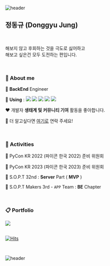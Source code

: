 ![header](https://capsule-render.vercel.app/api?type=rect&color=gradient&height=1) 


## 정동규 (Donggyu Jung)  
<!--<div style="display:flex;width:100%;">
<div style="width:50%;">-->
<br/>

해보지 않고 후회하는 것을 극도로 싫어하고<br/>
해보고 싶은건 모두 도전하는 편입니다. 

<br/>

### 👀 About me

💼 **BackEnd** Engineer

💬 **Using** : <img src="https://img.shields.io/badge/Java-brown?style=flat-square&logo=openjdk&logoColor=white"> <img src="https://img.shields.io/badge/Python-3776AB?style=flat-square&logo=python&logoColor=white"> <img src="https://img.shields.io/badge/Spring-6DB33F?style=flat-square&logo=Spring&logoColor=white"> <img src="https://img.shields.io/badge/MySQL-007396?style=flat-square&logo=MySQL&logoColor=white"> <img src="https://img.shields.io/badge/Amazon AWS-F7A81B?style=flat-square&logo=Amazon&logoColor=white">

❤️ 개발자 **생태계 및 커뮤니티 기여** 활동을 좋아합니다.

📮 더 알고싶다면 [여기로](mailto:bang2brew@gamil.com) 연락 주세요!


<br/>

### 🌼 Activities
🐍 PyCon KR 2022 (파이콘 한국 2022) 준비 위원회

🐍 PyCon KR 2023 (파이콘 한국 2023) 준비 위원회

💙 S.O.P.T 32nd : **Server** Part ( **MVP** )

🚀 S.O.P.T Makers 3rd - `APP` Team : **BE** Chapter



<br/>

### 📋 Portfolio
<a href="https://www.notion.so/yummygyudon/b63a3ad7aafb47fda433a652c31ef2ad?pvs=4">
  <img src="https://img.shields.io/badge/Notion-F7A81B?style=flat-square&logo=Notion&logoColor=white">
</a>

  
<br/>
<br/>


[![Hits](https://hits.seeyoufarm.com/api/count/incr/badge.svg?url=https%3A%2F%2Fgithub.com%2Fyummygyudon%2Fhit-counter&count_bg=%2379C83D&title_bg=%23555555&icon=&icon_color=%23E7E7E7&title=hits&edge_flat=false)](https://hits.seeyoufarm.com)    


<br/>

![header](https://capsule-render.vercel.app/api?type=rect&color=gradient&height=1) 


<!--[![Solved.ac프로필](http://mazassumnida.wtf/api/mini/generate_badge?boj=duck9912)](https://solved.ac/duck9912)<br> -->
<!--[![Solved.ac프로필](http://mazassumnida.wtf/api/v2/generate_badge?boj=duck9912)](https://solved.ac/duck9912)<br>
![Anurag's GitHub stats](https://github-readme-stats.vercel.app/api?username=yummygyudon&hide=stars&count_private=true&show_icons=true&title_color=FFD000&text_color=AB5232&icon_color=FFD000&border_color=8B4513)




</div>


<div style="width:50%;">
  
## 👀 More About 👀
  

### ☎️ Contact
**Main** : <a href="mailto:bang2brew@gamil.com"><img  src="https://img.shields.io/badge/Gmail-EA4335?style=flat-square&logo=gmail&logoColor=white"/></a> 
<br/>
📮 **Sub** : <a href="mailto:duck9912@naver.com"><img  src="https://img.shields.io/badge/Naver-03C75A?style=flat-square&logo=naverl&logoColor=white"/></a> 
<br/>


 
  

-->
